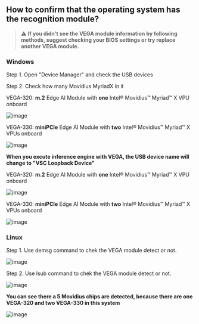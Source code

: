 ## How to confirm that the operating system has the recognition module?

> :warning: **If you didn't see the VEGA module information by following methods, suggest checking your BIOS settings or try replace another VEGA module.** 

### Windows 

Step 1. Open "Device Manager" and check the USB devices

Step 2. Check how many Movidius MyriadX in it

VEGA-320: **m.2** Edge AI Module with **one** Intel® Movidius™ Myriad™ X VPU onboard

![image](https://github.com/ADVANTECH-EIoT/VEGA_Workshop/blob/master/photos/status_1.png)

VEGA-330: **miniPCIe** Edge AI Module with **two** Intel® Movidius™ Myriad™ X VPUs onboard

![image](https://github.com/ADVANTECH-EIoT/VEGA_Workshop/blob/master/photos/status_4.png)

**When you excute inference engine with VEGA, the USB device name will change to "VSC Loopback Device"**

VEGA-320: **m.2** Edge AI Module with **one** Intel® Movidius™ Myriad™ X VPU onboard

![image](https://github.com/ADVANTECH-EIoT/VEGA_Workshop/blob/master/photos/status_3.png)

VEGA-330: **miniPCIe** Edge AI Module with **two** Intel® Movidius™ Myriad™ X VPUs onboard

![image](https://github.com/ADVANTECH-EIoT/VEGA_Workshop/blob/master/photos/status_2.png)

### Linux

Step 1. Use demsg command to chek the VEGA module detect or not.

![image](https://github.com/ADVANTECH-EIoT/VEGA_Workshop/blob/master/photos/status_6.png)

Step 2. Use lsub command to chek the VEGA module detect or not.

![image](https://github.com/ADVANTECH-EIoT/VEGA_Workshop/blob/master/photos/stauts_7.png)

**You can see there a 5 Movidius chips are detected, because there are one VEGA-320 and two VEGA-330 in this system**

![image](https://github.com/ADVANTECH-EIoT/VEGA_Workshop/blob/master/photos/stauts_8.png)
